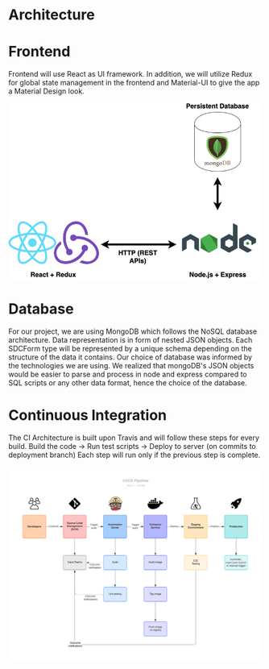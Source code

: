 # Architecture

# Frontend
Frontend will use React as UI framework. In addition, we will utilize Redux for global state management in the frontend and Material-UI to give the app a Material Design look.

![Alt text](./images/architecture.png?raw=true "Architecture Diagram")

# Database
For our project, we are using MongoDB which follows the NoSQL database architecture. Data representation is in form of nested JSON objects. Each SDCForm type will be represented by a unique schema depending on the structure of the data it contains. Our choice of database was informed by the technologies we are using. We realized that mongoDB's JSON objects would be easier to parse and process in node and express compared to SQL scripts or any other data format, hence the choice of the database.

# Continuous Integration
The CI Architecture is built upon Travis and will follow these steps for every build.
Build the code -> Run test scripts -> Deploy to server (on commits to deployment branch)
Each step will run only if the previous step is complete.

![Alt text](./images/pipeline.png "Pipeline Diagram")


